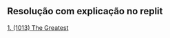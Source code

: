 # <h2> Resolução com explicação no replit </h2>

[1. (1013) The Greatest](https://replit.com/@Cosmo-AlanAlan/lkl#index.php)

